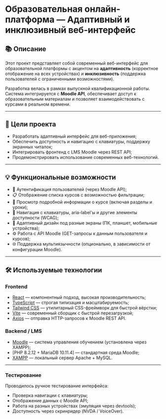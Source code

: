 # Образовательная онлайн-платформа — Адаптивный и инклюзивный веб-интерфейс

## 📚 Описание

Этот проект представляет собой современный веб-интерфейс для образовательной платформы с акцентом на **адаптивность** (корректное отображение на всех устройствах) и **инклюзивность** (поддержка пользователей с ограниченными возможностями).

Разработка велась в рамках выпускной квалификационной работы. Система интегрируется с **Moodle API**, обеспечивает доступ к образовательным материалам и позволяет взаимодействовать с курсами в реальном времени.

---

## 🎯 Цели проекта

- Разработать адаптивный интерфейс для веб-приложения;
- Обеспечить доступность и навигацию с клавиатуры, поддержку экранных читалок;
- Интегрировать фронтенд с LMS Moodle через REST API;
- Продемонстрировать использование современных веб-технологий.

---

## 💡 Функциональные возможности

- 🔑 Аутентификация пользователей (через Moodle API);
- 📋 Отображение списка курсов с возможностью фильтрации;
- 📂 Просмотр подробной информации о курсе (включая разделы и уроки);
- 🧭 Навигация с клавиатуры, aria-label'ы и другие элементы доступности (WCAG);
- 📱 Адаптивный дизайн под разные экраны (ПК, планшет, мобильные устройства);
- ⚙️ Работа с API Moodle (GET-запросы к данным пользователя и курсов);
- 🌐 Поддержка мультиязычности (опционально, в зависимости от конфигурации Moodle).

---

## 🛠️ Используемые технологии

### Frontend

- [React](https://reactjs.org/) — компонентный подход, высокая производительность;
- [TypeScript](https://www.typescriptlang.org/) — строгая типизация и масштабируемость;
- [Tailwind CSS](https://tailwindcss.com/) — утилитарный CSS-фреймворк для быстрой вёрстки;
- [Vite](https://vitejs.dev/) — современный сборщик с быстрой перезагрузкой;
- [Axios](https://axios-http.com/) — отправка HTTP-запросов к Moodle REST API.

### Backend / LMS

- [Moodle](https://moodle.org/) — система управления обучением (установлена через XAMPP);
- [PHP 8.2.12 + MariaDB 10.11.4] — стандартная среда Moodle;
- [XAMPP](https://www.apachefriends.org/index.html) — локальный сервер Apache + MySQL.

---

### Тестирование
Проводилось ручное тестирование интерфейса:
- Проверка навигации с клавиатуры;
- Отображение данных с Moodle API;
- Работа на разных устройствах (эмуляция через devtools);
- Доступность через скринридер (NVDA / VoiceOver).

